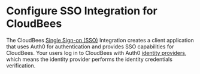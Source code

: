 # Configure SSO Integration for CloudBees

The CloudBees [Single Sign-on (SSO)](https://auth0.com/docs/sso) Integration creates a client application that uses Auth0 for authentication and provides SSO capabilities for CloudBees. Your users log in to CloudBees with Auth0 [identity providers](https://auth0.com/docs/identityproviders), which means the identity provider performs the identity credentials verification.
